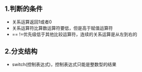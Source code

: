 ## 1.判断的条件
- 关系运算返回1或者0
- 关系运算符比算数运算符要低，但是高于赋值运算符
- == !=优先级低于其他比较运算符，连续的关系运算是从左到右的
## 2.分支结构
- switch(控制表达式)，控制表达式只能是整数型的结果